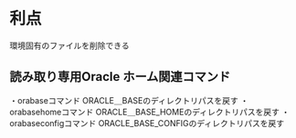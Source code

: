 # 利点
環境固有のファイルを削除できる
## 読み取り専用Oracle ホーム関連コマンド
・orabaseコマンド
ORACLE＿BASEのディレクトリパスを戻す
・orabasehomeコマンド
ORACLE＿BASE_HOMEのディレクトリパスを戻す
・orabaseconfigコマンド
ORACLE_BASE_CONFIGのディレクトリパスを戻す


